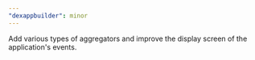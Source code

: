 ```yaml
---
"dexappbuilder": minor
---
```


Add various types of aggregators and improve the display screen of the application's events.
